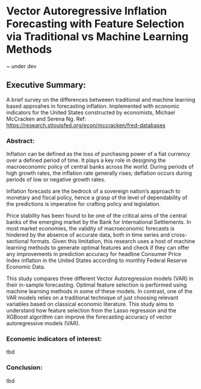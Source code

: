 # Vector Autoregressive Inflation Forecasting with Feature Selection via Traditional vs Machine Learning Methods
~ under dev

## Executive Summary:

A brief survey on the differences betweeen traditional and machine learning based approahes in forecasting inflation.
Implemented with economic indicators for the United States constructed by economists, Michael McCracken and Serena Ng. 
Ref: https://research.stlouisfed.org/econ/mccracken/fred-databases

### Abstract:
Inflation can be defined as the loss of purchasing power of a fiat currency over a defined period of time. It plays a key role in designing the macroeconomic policy of central banks across the world. During periods of high growth rates, the inflation rate generally rises; deflation occurs during periods of low or negative growth rates. 

Inflation forecasts are the bedrock of a sovereign nation’s approach to monetary and fiscal policy, hence a grasp of the level of dependability of the predictions is imperative for crafting policy and legislation.

Price stability has been found to be one of the critical aims of the central banks of the emerging market by the Bank for International Settlements. In most market economies, the validity of macroeconomic forecasts is hindered by the absence of accurate data, both in time series and cross-sectional formats. Given this limitation, this research uses a host of machine learning methods to generate optimal features and check if they can offer any improvements in prediction accuracy for headline Consumer Price Index inflation in the United States according to monthly Federal Reserve Economic Data.

This study compares three different Vector Autoregression models (VAR) in their in-sample forecasting. Optimal feature selection is performed using machine learning methods in some of these models. In contrast, one of the VAR models relies on a traditional technique of just choosing relevant variables based on classical economic literature. This study aims to understand how feature selection from the Lasso regression and the XGBoost algorithm can improve the forecasting accuracy of vector autoregressive models (VAR).

### Economic indicators of interest:
tbd

### Conclusion:
tbd
